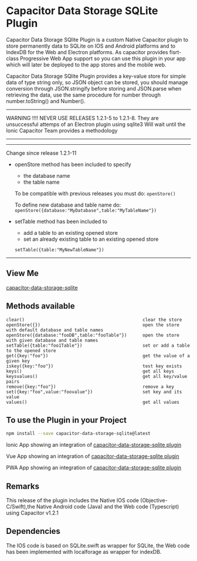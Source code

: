 # Capacitor Data Storage SQLite Plugin
Capacitor Data Storage SQlite  Plugin is a custom Native Capacitor plugin to store permanently data to SQLite on IOS and Android platforms and to IndexDB for the Web and Electron platforms.
As capacitor provides fisrt-class Progressive Web App support so you can use this plugin in your app which will later be deployed to the app stores and the mobile web.

Capacitor Data Storage SQlite Plugin provides a key-value store for simple data of type string only, so JSON object can be stored, you should manage conversion through JSON.stringify before storing and JSON.parse when retrieving the data, use the same procedure for number through number.toString() and Number().

*****************************************************************
WARNING !!!! NEVER USE RELEASES 1.2.1-5 to 1.2.1-8.
They are unsuccessful attemps of an Electron plugin using sqlite3
Will wait until the Ionic Capacitor Team provides a methodology
*****************************************************************


*******************************************************
Change since release 1.2.1-11
 - openStore method has been included to specify
    - the database name
    - the table name

   To be compatible with previous releases you must do:
   ```openStore()``` 

   To define new database and table name do:
   ```openStore({database:"MyDatabase",table:"MyTableName"})```

 - setTable method has been included to 
    - add a table to an existing opened store
    - set an already existing table to an existing opened store

    ```setTable({table:"MyNewTableName"})``` 



*******************************************************

## View Me
[capacitor-data-storage-sqlite](https://ionicpwacapacitorstorage.firebaseapp.com)

## Methods available

    clear()                                             clear the store
    openStore({})                                       open the store with default database and table names
    openStore({database:"fooDB",table:"fooTable"})      open the store with given database and table names
    setTable({table:"foo1Table"})                       set or add a table to the opened store
    get({key:"foo"})                                    get the value of a given key  
    iskey({key:"foo"})                                  test key exists
    keys()                                              get all keys
    keysvalues()                                        get all key/value pairs
    remove({key:"foo"})                                 remove a key
    set({key:"foo",value:"foovalue"})                   set key and its value
    values()                                            get all values

## To use the Plugin in your Project
```bash
npm install --save capacitor-data-storage-sqlite@latest
```

Ionic App showing an integration of [capacitor-data-storage-sqlite plugin](https://github.com/jepiqueau/ionic-capacitor-data-storage-sqlite)

Vue App showing an integration of [capacitor-data-storage-sqlite plugin](https://github.com/jepiqueau/vue-capacitor-data-storage-sqlite)

PWA App showing an integration of 
[capacitor-data-storage-sqlite plugin](https://github.com/jepiqueau/ionicpwacapacitorstorage.git)


## Remarks
This release of the plugin includes the Native IOS code (Objective-C/Swift),the Native Android code (Java) and the Web code (Typescript) using Capacitor v1.2.1

## Dependencies
The IOS code is based on SQLite.swift as wrapper for SQLite, the Web code has been implemented with localforage  as wrapper for indexDB.



